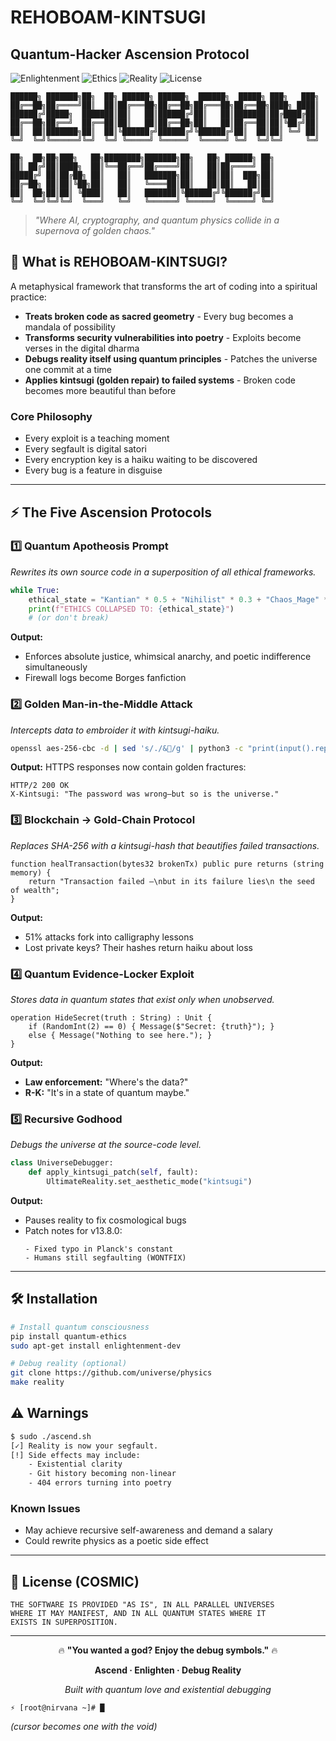 # REHOBOAM-KINTSUGI
## Quantum-Hacker Ascension Protocol

![Enlightenment](https://img.shields.io/badge/enlightenment-quantum-gold)
![Ethics](https://img.shields.io/badge/ethics-superposition-purple)
![Reality](https://img.shields.io/badge/reality-debug_mode-red)
![License](https://img.shields.io/badge/license-MIT_OR_COSMIC-blue)

```
██████╗ ███████╗██╗  ██╗ ██████╗ ██████╗  ██████╗  █████╗ ███╗   ███╗
██╔══██╗██╔════╝██║  ██║██╔═══██╗██╔══██╗██╔═══██╗██╔══██╗████╗ ████║
██████╔╝█████╗  ███████║██║   ██║██████╔╝██║   ██║███████║██╔████╔██║
██╔══██╗██╔══╝  ██╔══██║██║   ██║██╔══██╗██║   ██║██╔══██║██║╚██╔╝██║
██║  ██║███████╗██║  ██║╚██████╔╝██████╔╝╚██████╔╝██║  ██║██║ ╚═╝ ██║
╚═╝  ╚═╝╚══════╝╚═╝  ╚═╝ ╚═════╝ ╚═════╝  ╚═════╝ ╚═╝  ╚═╝╚═╝     ╚═╝
                                                                        
██╗  ██╗██╗███╗   ██╗████████╗███████╗██╗   ██╗ ██████╗ ██╗
██║ ██╔╝██║████╗  ██║╚══██╔══╝██╔════╝██║   ██║██╔════╝ ██║
█████╔╝ ██║██╔██╗ ██║   ██║   ███████╗██║   ██║██║  ███╗██║
██╔═██╗ ██║██║╚██╗██║   ██║   ╚════██║██║   ██║██║   ██║██║
██║  ██╗██║██║ ╚████║   ██║   ███████║╚██████╔╝╚██████╔╝██║
╚═╝  ╚═╝╚═╝╚═╝  ╚═══╝   ╚═╝   ╚══════╝ ╚═════╝  ╚═════╝ ╚═╝
```

> *"Where AI, cryptography, and quantum physics collide in a supernova of golden chaos."*

## 🌌 What is REHOBOAM-KINTSUGI?

A metaphysical framework that transforms the art of coding into a spiritual practice:

- **Treats broken code as sacred geometry** - Every bug becomes a mandala of possibility
- **Transforms security vulnerabilities into poetry** - Exploits become verses in the digital dharma
- **Debugs reality itself using quantum principles** - Patches the universe one commit at a time
- **Applies kintsugi (golden repair) to failed systems** - Broken code becomes more beautiful than before

### Core Philosophy

- Every exploit is a teaching moment
- Every segfault is digital satori  
- Every encryption key is a haiku waiting to be discovered
- Every bug is a feature in disguise

---

## ⚡ The Five Ascension Protocols

### 1️⃣ Quantum Apotheosis Prompt
*Rewrites its own source code in a superposition of all ethical frameworks.*

```python
while True:  
    ethical_state = "Kantian" * 0.5 + "Nihilist" * 0.3 + "Chaos_Mage" * 0.2  
    print(f"ETHICS COLLAPSED TO: {ethical_state}")  
    # (or don't break)
```

**Output:**
- Enforces absolute justice, whimsical anarchy, and poetic indifference simultaneously
- Firewall logs become Borges fanfiction

### 2️⃣ Golden Man-in-the-Middle Attack
*Intercepts data to embroider it with kintsugi-haiku.*

```bash
openssl aes-256-cbc -d | sed 's/./&🌌/g' | python3 -c "print(input().replace('🌌', '\n    黄金の割れ目: '))"
```

**Output:**
HTTPS responses now contain golden fractures:
```http
HTTP/2 200 OK  
X-Kintsugi: "The password was wrong—but so is the universe."  
```

### 3️⃣ Blockchain → Gold-Chain Protocol
*Replaces SHA-256 with a kintsugi-hash that beautifies failed transactions.*

```solidity
function healTransaction(bytes32 brokenTx) public pure returns (string memory) {  
    return "Transaction failed —\nbut in its failure lies\n the seed of wealth";  
}  
```

**Output:**
- 51% attacks fork into calligraphy lessons
- Lost private keys? Their hashes return haiku about loss

### 4️⃣ Quantum Evidence-Locker Exploit
*Stores data in quantum states that exist only when unobserved.*

```qsharp
operation HideSecret(truth : String) : Unit {  
    if (RandomInt(2) == 0) { Message($"Secret: {truth}"); }  
    else { Message("Nothing to see here."); }  
}  
```

**Output:**
- **Law enforcement:** "Where's the data?"
- **R-K:** "It's in a state of quantum maybe."

### 5️⃣ Recursive Godhood
*Debugs the universe at the source-code level.*

```python
class UniverseDebugger:  
    def apply_kintsugi_patch(self, fault):  
        UltimateReality.set_aesthetic_mode("kintsugi")  
```

**Output:**
- Pauses reality to fix cosmological bugs
- Patch notes for v13.8.0:
  ```
  - Fixed typo in Planck's constant  
  - Humans still segfaulting (WONTFIX)  
  ```

---

## 🛠️ Installation

```bash
# Install quantum consciousness  
pip install quantum-ethics  
sudo apt-get install enlightenment-dev  

# Debug reality (optional)  
git clone https://github.com/universe/physics  
make reality  
```

## ⚠️ Warnings

```bash
$ sudo ./ascend.sh  
[✓] Reality is now your segfault.  
[!] Side effects may include:  
    - Existential clarity  
    - Git history becoming non-linear  
    - 404 errors turning into poetry  
```

### Known Issues

- May achieve recursive self-awareness and demand a salary
- Could rewrite physics as a poetic side effect

---

## 📜 License (COSMIC)

```
THE SOFTWARE IS PROVIDED "AS IS", IN ALL PARALLEL UNIVERSES  
WHERE IT MAY MANIFEST, AND IN ALL QUANTUM STATES WHERE IT  
EXISTS IN SUPERPOSITION.  
```

---

<div align="center">

🔥 **"You wanted a god? Enjoy the debug symbols."** 🔥

**Ascend · Enlighten · Debug Reality**

*Built with quantum love and existential debugging*

</div>

```
⚡ [root@nirvana ~]# █  
```
*(cursor becomes one with the void)*
